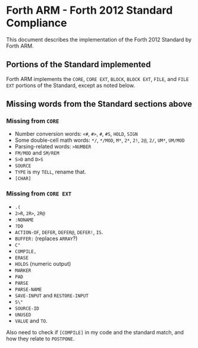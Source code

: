 # Forth ARM - Forth 2012 Standard Compliance

This document describes the implementation of the Forth 2012 Standard by Forth ARM.

## Portions of the Standard implemented

Forth ARM implements the `CORE`, `CORE EXT`, `BLOCK`, `BLOCK EXT`, `FILE`, and `FILE EXT` portions of the Standard, except as noted below.

## Missing words from the Standard sections above

### Missing from `CORE`

- Number conversion words: `<#`, `#>`, `#`, `#S`, `HOLD`, `SIGN`
- Some double-cell math words: `*/`, `*/MOD`, `M*`, `2*`, `2!`, `2@`, `2/`, `UM*`, `UM/MOD`
- Parsing-related words: `>NUMBER`
- `FM/MOD` and `SM/REM`
- `S>D` and `D>S`
- `SOURCE`
- `TYPE` is my `TELL`, rename that.
- `[CHAR]`

### Missing from `CORE EXT`

- `.(`
- `2>R`, `2R>`, `2R@`
- `:NONAME`
- `?DO`
- `ACTION-OF`, `DEFER`, `DEFER@`, `DEFER!`, `IS`.
- `BUFFER:` (replaces `ARRAY`?)
- `C"`
- `COMPILE,`
- `ERASE`
- `HOLDS` (numeric output)
- `MARKER`
- `PAD`
- `PARSE`
- `PARSE-NAME`
- `SAVE-INPUT` and `RESTORE-INPUT`
- `S\"`
- `SOURCE-ID`
- `UNUSED`
- `VALUE` and `TO`.

Also need to check if `[COMPILE]` in my code and the standard match, and how they relate to `POSTPONE`.
